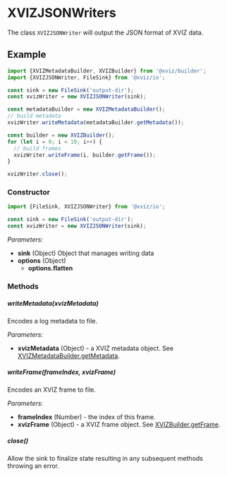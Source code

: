 # XVIZJSONWriters

The class `XVIZJSONWriter` will output the JSON format of XVIZ data.

## Example

```js
import {XVIZMetadataBuilder, XVIZBuilder} from '@xviz/builder';
import {XVIZJSONWriter, FileSink} from '@xviz/io';

const sink = new FileSink('output-dir');
const xvizWriter = new XVIZJSONWriter(sink);

const metadataBuilder = new XVIZMetadataBuilder();
// build metadata
xvizWriter.writeMetadata(metadataBuilder.getMetadata());

const builder = new XVIZBuilder();
for (let i = 0; i < 10; i++) {
  // build frames
  xvizWriter.writeFrame(i, builder.getFrame());
}

xvizWriter.close();
```

### Constructor

```js
import {FileSink, XVIZJSONWriter} from '@xviz/io';

const sink = new FileSink('output-dir');
const xvizWriter = new XVIZJSONWriter(sink);
```

_Parameters:_

- **sink** (Object) Object that manages writing data
- **options** (Object)
  - **options.flatten**

### Methods

##### writeMetadata(xvizMetadata)

Encodes a log metadata to file.

_Parameters:_

- **xvizMetadata** (Object) - a XVIZ metadata object. See
  [XVIZMetadataBuilder.getMetadata](/docs/api-reference/xviz-metadata-builder.md).

##### writeFrame(frameIndex, xvizFrame)

Encodes an XVIZ frame to file.

_Parameters:_

- **frameIndex** (Number) - the index of this frame.
- **xvizFrame** (Object) - a XVIZ frame object. See
  [XVIZBuilder.getFrame](/docs/api-reference/xviz-builder.md).

##### close()

Allow the sink to finalize state resulting in any subsequent methods throwing an error.
